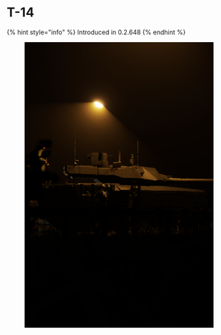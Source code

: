 # T-14

{% hint style="info" %}
Introduced in 0.2.648
{% endhint %}

<figure><img src="../../../.gitbook/assets/изображение_2023-06-18_160625141.png" alt=""><figcaption></figcaption></figure>

